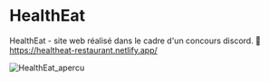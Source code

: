 # HealthEat
HealthEat - site web réalisé dans le cadre d'un concours discord.
🔗 https://healtheat-restaurant.netlify.app/
<br>

![HealthEat_apercu](https://user-images.githubusercontent.com/125449478/235226621-3b29ff6e-2fc4-4ecb-8c8a-ed5623a1d2d4.png)
